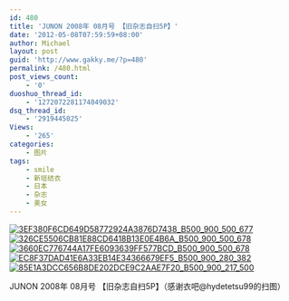 ```yaml
---
id: 480
title: 'JUNON 2008年 08月号 【旧杂志自扫5P】'
date: '2012-05-08T07:59:59+08:00'
author: Michael
layout: post
guid: 'http://www.gakky.me/?p=480'
permalink: /480.html
post_views_count:
    - '0'
duoshuo_thread_id:
    - '1272072281174049032'
dsq_thread_id:
    - '2919445025'
Views:
    - '265'
categories:
    - 图片
tags:
    - smile
    - 新垣结衣
    - 日本
    - 杂志
    - 美女
---
```


[![3EF380F6CD649D58772924A3876D7438_B500_900_500_677](http://www.yui-aragaki.org/wp-content/uploads/img/3EF380F6CD649D58772924A3876D7438_B500_900_500_677.jpeg)](http://www.yui-aragaki.org/wp-content/uploads/img/3EF380F6CD649D58772924A3876D7438_B1280_1280_755_1023.jpeg) [![326CE5506CB81E88CD6418B13E0E4B6A_B500_900_500_678](http://www.yui-aragaki.org/wp-content/uploads/img/326CE5506CB81E88CD6418B13E0E4B6A_B500_900_500_678.jpeg)](http://www.yui-aragaki.org/wp-content/uploads/img/326CE5506CB81E88CD6418B13E0E4B6A_B1280_1280_755_1024.jpeg) [![3660EC776744A17FE6093639FF577BCD_B500_900_500_678](http://www.yui-aragaki.org/wp-content/uploads/img/3660EC776744A17FE6093639FF577BCD_B500_900_500_678.jpeg)](http://www.yui-aragaki.org/wp-content/uploads/img/3660EC776744A17FE6093639FF577BCD_B1280_1280_754_1023.jpeg) [![EC8F37DAD41E6A33EB14E34366679EF5_B500_900_280_382](http://www.yui-aragaki.org/wp-content/uploads/img/EC8F37DAD41E6A33EB14E34366679EF5_B500_900_280_382.jpeg)](http://www.yui-aragaki.org/wp-content/uploads/img/EC8F37DAD41E6A33EB14E34366679EF5_B1280_1280_280_382.jpeg) [![85E1A3DCC656B8DE202DCE9C2AAE7F20_B500_900_217_500](http://www.yui-aragaki.org/wp-content/uploads/img/85E1A3DCC656B8DE202DCE9C2AAE7F20_B500_900_217_500.jpeg)](http://www.yui-aragaki.org/wp-content/uploads/img/85E1A3DCC656B8DE202DCE9C2AAE7F20_B1280_1280_217_500.jpeg)

JUNON 2008年 08月号 【旧杂志自扫5P】（感谢衣吧@hydetetsu99的扫图）